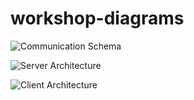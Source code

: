 # workshop-diagrams

![Communication Schema](https://docs.google.com/drawings/d/e/2PACX-1vTFV7_fy2eDNbe4dYxgcfrajlK5gg5fXjmMAmGYslQJMAI8UkFH-eTO__XO39qgTAUsnwJOib8szERZ/pub?w=778&h=368)

![Server Architecture](https://docs.google.com/drawings/d/e/2PACX-1vQ1Y4ZjiwlR8OdutjLU4l4mz7m0n2GEBFPt7MCnJO0L5HX3DrJRT-tpgXtwrj1WQRmfcPFM0MsbcUUD/pub?w=774&h=401)

![Client Architecture](https://docs.google.com/drawings/d/e/2PACX-1vTxQit03cVAZbP9fGSMkVkKhN1_SzHKnGB7d8ZxeOlomxGD76iOhSDvpZmjF-V0ldKtiDj-334flNhl/pub?w=774&h=401)
